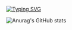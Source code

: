 [![Typing SVG](https://readme-typing-svg.demolab.com?font=Fira+Code&weight=700&size=26&pause=1000&width=435&lines=Hey!+Nice+to+have+you+here)](https://git.io/typing-svg)

![Anurag's GitHub stats](https://github-readme-stats.vercel.app/api?username=RodManzella&show_icons=true&theme=radical)




